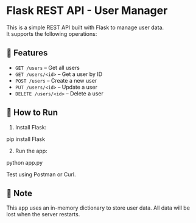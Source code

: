 # Flask REST API - User Manager

This is a simple REST API built with Flask to manage user data.  
It supports the following operations:

## 🔧 Features
- `GET /users` – Get all users  
- `GET /users/<id>` – Get a user by ID  
- `POST /users` – Create a new user  
- `PUT /users/<id>` – Update a user  
- `DELETE /users/<id>` – Delete a user  

## 🚀 How to Run

1. Install Flask:

 pip install Flask


2. Run the app:

 python app.py

 
Test using Postman or Curl.

## 📌 Note
This app uses an in-memory dictionary to store user data. All data will be lost when the server restarts.

